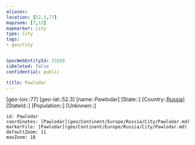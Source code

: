 ```yaml
---
aliases: 
location: [52.3,77]
mapzoom: [7,12] 
mapmarker: city 
type: City
tags:
- geo/City


SpocWebEntityId: 33269
isDeleted: false
confidential: public

title: Pawlodar
---
```

[geo-lon::77]
[geo-lat::52.3]
[name::Pawlodar]
[State::]
[Country::[Russia](geo/Continent/Europe/Russia.md)]
[StateId::]
[Population::]
[Unknown::]


```leaflet
id: Pawlodar
coordinates: [Pawlodar](geo/Continent/Europe/Russia/City/Pawlodar.md)
markerFile: [Pawlodar](geo/Continent/Europe/Russia/City/Pawlodar.md)
defaultZoom: 11 
maxZoom: 18
```


